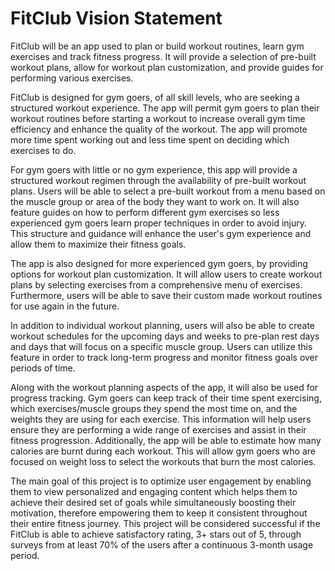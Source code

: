 # FitClub Vision Statement
FitClub will be an app used to plan or build workout routines, learn gym exercises and track fitness progress. It will provide a selection of pre-built workout plans, allow for workout plan customization, and provide guides for performing various exercises.

FitClub is designed for gym goers, of all skill levels, who are seeking a structured workout experience. The app will permit gym goers to plan their workout routines before starting a workout to increase overall gym time efficiency and enhance the quality of the workout. The app will promote more time spent working out and less time spent on deciding which exercises to do.

For gym goers with little or no gym experience, this app will provide a structured workout regimen through the availability of pre-built workout plans. Users will be able to select a pre-built workout from a menu based on the muscle group or area of the body they want to work on. It will also feature guides on how to perform different gym exercises so less experienced gym goers learn proper techniques in order to avoid injury. This structure and guidance will enhance the user's gym experience and allow them to maximize their fitness goals. 

The app is also designed for more experienced gym goers, by providing options for workout plan customization. It will allow users to create workout plans by selecting exercises from a comprehensive menu of exercises. Furthermore, users will be able to save their custom made workout routines for use again in the future.

In addition to individual workout planning, users will also be able to create workout schedules for the upcoming days and weeks to pre-plan rest days and days that will focus on a specific muscle group. Users can utilize this feature in order to track long-term progress and monitor fitness goals over periods of time.

Along with the workout planning aspects of the app, it will also be used for progress tracking. Gym goers can keep track of their time spent exercising, which exercises/muscle groups they spend the most time on, and the weights they are using for each exercise. This information will help users ensure they are performing a wide range of exercises and assist in their fitness progression. Additionally, the app will be able to estimate how many calories are burnt during each workout. This will allow gym goers who are focused on weight loss to select the workouts that burn the most calories.

The main goal of this project is to optimize user engagement by enabling them to view personalized and engaging content which helps them to achieve their desired set of goals while simultaneously boosting their motivation, therefore empowering them to keep it consistent throughout their entire fitness journey. This project will be considered successful if the FitClub is able to achieve satisfactory rating, 3+ stars out of 5, through surveys from at least 70% of the users after a continuous 3-month usage period.
